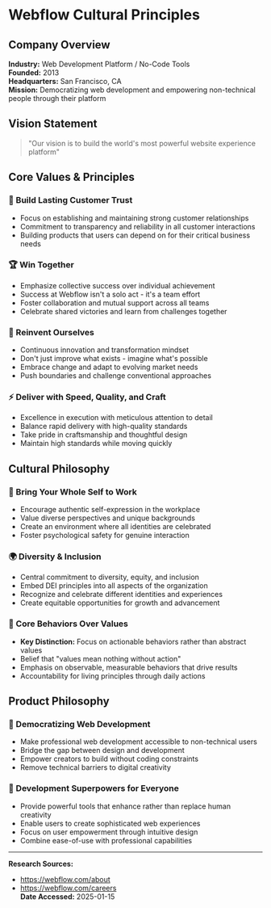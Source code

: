 # Webflow Cultural Principles

## Company Overview
**Industry:** Web Development Platform / No-Code Tools  
**Founded:** 2013  
**Headquarters:** San Francisco, CA  
**Mission:** Democratizing web development and empowering non-technical people through their platform

## Vision Statement
> "Our vision is to build the world's most powerful website experience platform"

## Core Values & Principles

### 🤝 Build Lasting Customer Trust
- Focus on establishing and maintaining strong customer relationships
- Commitment to transparency and reliability in all customer interactions
- Building products that users can depend on for their critical business needs

### 🏆 Win Together
- Emphasize collective success over individual achievement
- Success at Webflow isn't a solo act - it's a team effort
- Foster collaboration and mutual support across all teams
- Celebrate shared victories and learn from challenges together

### 🔄 Reinvent Ourselves
- Continuous innovation and transformation mindset
- Don't just improve what exists - imagine what's possible
- Embrace change and adapt to evolving market needs
- Push boundaries and challenge conventional approaches

### ⚡ Deliver with Speed, Quality, and Craft
- Excellence in execution with meticulous attention to detail
- Balance rapid delivery with high-quality standards
- Take pride in craftsmanship and thoughtful design
- Maintain high standards while moving quickly

## Cultural Philosophy

### 🌟 Bring Your Whole Self to Work
- Encourage authentic self-expression in the workplace
- Value diverse perspectives and unique backgrounds
- Create an environment where all identities are celebrated
- Foster psychological safety for genuine interaction

### 🌍 Diversity & Inclusion
- Central commitment to diversity, equity, and inclusion
- Embed DEI principles into all aspects of the organization
- Recognize and celebrate different identities and experiences
- Create equitable opportunities for growth and advancement

### 🎯 Core Behaviors Over Values
- **Key Distinction:** Focus on actionable behaviors rather than abstract values
- Belief that "values mean nothing without action"
- Emphasis on observable, measurable behaviors that drive results
- Accountability for living principles through daily actions

## Product Philosophy

### 🚀 Democratizing Web Development
- Make professional web development accessible to non-technical users
- Bridge the gap between design and development
- Empower creators to build without coding constraints
- Remove technical barriers to digital creativity

### 💪 Development Superpowers for Everyone
- Provide powerful tools that enhance rather than replace human creativity
- Enable users to create sophisticated web experiences
- Focus on user empowerment through intuitive design
- Combine ease-of-use with professional capabilities

---

**Research Sources:**  
- https://webflow.com/about  
- https://webflow.com/careers  
**Date Accessed:** 2025-01-15